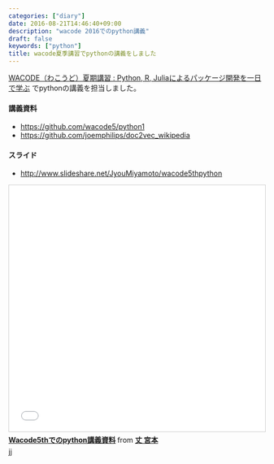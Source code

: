 ```yaml
---
categories: ["diary"]
date: 2016-08-21T14:46:40+09:00
description: "wacode 2016でのpython講義"
draft: false
keywords: ["python"]
title: wacode夏季講習でpythonの講義をしました
---
```


[WACODE（わこうど）夏期講習 : Python, R, Juliaによるパッケージ開発を一日で学ぶ](https://atnd.org/events/79769)
でpythonの講義を担当しました。

#### 講義資料

* https://github.com/wacode5/python1
* https://github.com/joemphilips/doc2vec_wikipedia

#### スライド

* http://www.slideshare.net/JyouMiyamoto/wacode5thpython

<iframe src="//www.slideshare.net/slideshow/embed_code/key/6wEWnhIGDnGBm6" width="595" height="485" frameborder="0" marginwidth="0" marginheight="0" scrolling="no" style="border:1px solid #CCC; border-width:1px; margin-bottom:5px; max-width: 100%;" allowfullscreen> </iframe> <div style="margin-bottom:5px"> <strong> <a href="//www.slideshare.net/JyouMiyamoto/wacode5thpython" title="Wacode5thでのpython講義資料" target="_blank">Wacode5thでのpython講義資料</a> </strong> from <strong><a href="//www.slideshare.net/JyouMiyamoto" target="_blank">丈 宮本</a></strong> </div>jj
